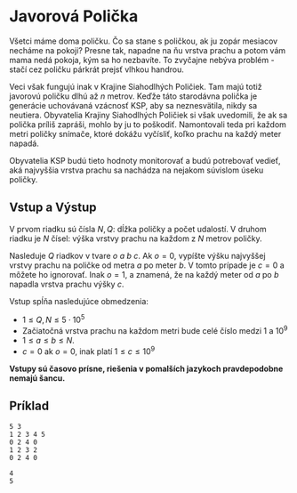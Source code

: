 # Javorová Polička

Všetci máme doma poličku. Čo sa stane s poličkou, ak ju zopár mesiacov necháme na pokoji?
Presne tak, napadne na ňu vrstva prachu a potom vám mama nedá pokoja, kým sa ho nezbavíte.
To zvyčajne nebýva problém - stačí cez poličku párkrát prejsť vlhkou handrou.

Veci však fungujú inak v Krajine Siahodlhých Poličiek. Tam majú totiž javorovú poličku dlhú
až $n$ metrov. Keďže táto starodávna polička je generácie uchovávaná vzácnosť KSP, aby sa
neznesvätila, nikdy sa neutiera. Obyvatelia Krajiny Siahodlhých Poličiek si však uvedomili,
že ak sa polička príliš zapráši, mohlo by ju to poškodiť. Namontovali teda pri každom metri
poličky snímače, ktoré dokážu vyčísliť, koľko prachu na každý meter napadá.

Obyvatelia KSP budú tieto hodnoty monitorovať a budú potrebovať vedieť, aká najvyššia vrstva
prachu sa nachádza na nejakom súvislom úseku poličky.

## Vstup a Výstup
V prvom riadku sú čísla $N,Q$: dĺžka poličky a počet udalostí.
V druhom riadku je $N$ čísel: výška vrstvy prachu na každom z $N$ metrov poličky.

Nasleduje $Q$ riadkov v tvare $o\ a\ b\ c$.
Ak $o = 0$, vypíšte výšku najvyššej vrstvy prachu na poličke od metra $a$ po meter $b$. V tomto prípade je $c = 0$ a môžete ho ignorovať.
Inak $o = 1$, a znamená, že na každý meter od $a$ po $b$ napadla vrstva prachu výšky $c$.

Vstup spĺňa nasledujúce obmedzenia:

* $1 \leq Q,N \leq 5 \cdot 10^5$
* Začiatočná vrstva prachu na každom metri bude celé číslo medzi $1$ a $10^9$
* $1 \leq a \leq b \leq N$.
* $c = 0$ ak $o = 0$, inak platí $1 \leq c \leq 10^9$

**Vstupy sú časovo prísne, riešenia v pomalších jazykoch pravdepodobne nemajú šancu.**

## Príklad

```vstup
5 3
1 2 3 4 5
0 2 4 0
1 2 3 2
0 2 4 0
```

```vystup
4
5
```

